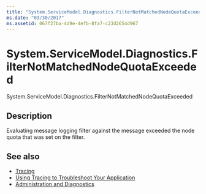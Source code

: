 ```yaml
---
title: "System.ServiceModel.Diagnostics.FilterNotMatchedNodeQuotaExceeded"
ms.date: "03/30/2017"
ms.assetid: 067f27ba-4d9e-4efb-8fa7-c23d2654d967
---
```

# System.ServiceModel.Diagnostics.FilterNotMatchedNodeQuotaExceeded
System.ServiceModel.Diagnostics.FilterNotMatchedNodeQuotaExceeded  
  
## Description  
 Evaluating message logging filter against the message exceeded the node quota that was set on the filter.  
  
## See also

- [Tracing](../../../../../docs/framework/wcf/diagnostics/tracing/index.md)
- [Using Tracing to Troubleshoot Your Application](../../../../../docs/framework/wcf/diagnostics/tracing/using-tracing-to-troubleshoot-your-application.md)
- [Administration and Diagnostics](../../../../../docs/framework/wcf/diagnostics/index.md)
